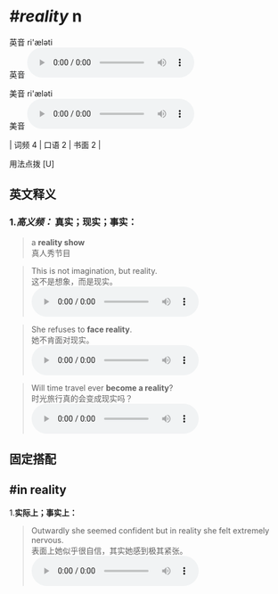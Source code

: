 # ***\#reality*** n
英音 ri'æləti  
英音
<audio src="./media/reality-B.aac" controls="controls"></audio>

美音 ri'æləti  
美音
<audio src="./media/reality.aac" controls="controls"></audio>



| 词频 4 | 口语 2 | 书面 2 |  

用法点拨  [U]

英文释义
---
### 1.*高义频：* **真实；现实；事实：**  

 > a **reality show**  
 > 真人秀节目    

 > This is not imagination, but reality.   
 > 这不是想象，而是现实。    
<audio src="./media/reality-1.aac" controls="controls"></audio>

 > She refuses to **face reality**.  
 > 她不肯面对现实。    
<audio src="./media/reality51.aac" controls="controls"></audio>

 > Will time travel ever **become a reality**?  
 > 时光旅行真的会变成现实吗？    
<audio src="./media/reality52.aac" controls="controls"></audio>


固定搭配
---
## \#in reality 
1.**实际上；事实上：**  

 > Outwardly she seemed confident but in reality she felt extremely nervous.   
 > 表面上她似乎很自信，其实她感到极其紧张。    
<audio src="./media/reality-2.aac" controls="controls"></audio>


